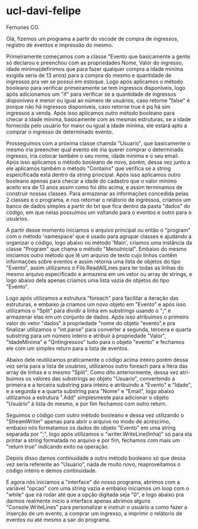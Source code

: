 # ucl-davi-felipe

Fernunes CO.

  Olá, fizemos um programa a partir do vscode de compra de ingressos, registro de eventos e impressão do mesmo.
  
  Primeiramente começamos com a classe "Evento que basicamente a gente só declarou e preenchou com as propriedades Nome, Valor do ingresso, idade minima(definimos que para fazer qualquer compra a idade miníma exigida seria de 13 anos) para a compra do mesmo e quantidade de ingressos pra ver se possui em estoque. Logo após aplicamos o método booleano para verificar primeiramente se tem ingressos disponíveis, logo após adicionamos um "if" para verificar se a quantidade de ingressos disponíveis é menor ou igual ao número de usuários, caso retorne "false" é porque não há ingressos disponíveis, caso retorne true é pq há sim ingressos a venda. Após isso aplicamos outro método booleano para checar a idade minima, basicamente com as mesmas estruturas, se a idade fornecida pelo usuário for maior ou igual a idade miníma, ele estará apto a comprar o ingresso de determinado evento.
  
  Prosseguimos com a próxima classe chamda "Usuario", que basicamente o mesmo iria preencher qual evento ele iria querer comprar o determinado ingresso, iria colocar também o seu nome, idade miníma e o seu email. Após isso aplicamos o método booleano de novo, porém, dessa vez junto a ele aplicamos também o método "Contains" que verifica se a string espeicificada está dentro da string principal. Após isso aplicamos outro booleano apenas para checar a idade do cadastro que o valor mínimo aceito era de 13 anos assim como foi dito acima, e assim terminamos de construir nossas classes. Para armazenar as informações concedida pelas 2 classes e o programa, e nos retornar o relátorio de ingressos, criamos um banco de dados simples a partir do txt que fica dentro da pasta "dados" do código, em que nelas possuímos um voltando para o eventos e outro para o usuários.
  
  Á partir desse momento iniciamos o arquivo principal ou então o "program" com o método 'namespace' que é usado para agrupar classes e ajudando a organizar o código, logo abaixo no método 'Main', criamos uma
instância da classe "Program" que chama o método "MenuInicial". Embaixo do mesmo iniciamos outro método  que lê um arquivo de texto cujo linhas contêm informações sobre eventos e assim retorna uma lista de objetos
do tipo "Evento", assim utilizamos o File.ReadAllLines para ler todas as linhas do mesmo arquivo especificado e armazena em um vetor ou array de strings, e logo abaixo dela apenas criamos uma lista vazia de objetos do tipo
"Evento".

  Logo após utilizamos a estrutura "foreach" para facilitar a iteração das estruturas, e embaixo ja criamos um novo objeto em "Evento" e após isso utilizamos o "Split" para dividir a linha em substrings usando o ";" e 
armazenar elas em um conjunto de dados. Após isso atribuimos o primeiro valor do vetor "dados" à propriedade "nome do objeto "evento",e pra finalizar utilizamos o "int.parse" para converter a segunda, terceira e quarta substring
para um número inteiro e atribuir à propriedade "Valor", "IdadeMinima" e "QntIngressos" tudo para o objeto "evento" e fechamos ele com um simples return para a lista de eventos.

  Abaixo dele reutilizamos praticamente o código acima inteiro porém dessa vez seria para a lista de usuários, utilizamos outro foreach para a Itera das array de linhas e o mesmo "Split". Como dito anteriormente, dessa vez atri-
buimos os valores das substrings ao objeto "Usuario", convertendo a primeira e a terceira substring para inteiro e atribuindo a "Evento" e "Idade", e a segunda e a quarta substring para "Nome" e "Email", logo abaixo utilizamos
a estrutura ".Add" simplesmeste para adicionar o objeto "Usuário" à lista do mesmo, e por fim fechamos com outro 
return.

  Seguimos o código com outro método booleano e dessa vez utilizando o "StreamWriter" apenas para abrir o arquivo no modo de acréscimo, embaixo nós formatamos os dados do objeto "Evento" em uma string separada
por ";", logo após utilizamos o "writer.WriteLine(linha)" só para ela printar a string formatada no arquivo e por fim, fechamos com mais um "return true" indicando exito na operação.

  Depois disso damos continuidade a outro método booleano só que dessa vez seria referente ao "Usuario", nada de muito novo, reaproveitamos o código inteiro e demos continuidade.
  
  E agora nós iniciamos a "interface" do nosso programa, abrimos com a variável "opcao" com uma string vazia e embaixo iniciamos um loop com o "while" que irá rodar até que a opção digitada seja "0", e logo abaixo pra darmos
realmente inicio a interface apenas abrimos alguns "Console.WriteLines" para personalizar e instruir o usuário a como fazer a inserção de um evento, a comprar um ingresso, a imprimir o relátorio de eventos ou até mesmo a 
sair do programa.
